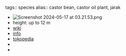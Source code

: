 tags:: species
alias:: castor bean, castor oil plant, jarak

- ![Screenshot 2024-05-17 at 03.21.53.png](https://peach-geographical-bat-397.mypinata.cloud/ipfs/QmQtpWT9cTzVC1WzgNUmdEuP73M8sNs7qzc3pFKdFvkYTj)
- height: up to 12 m
- [wiki](https://en.wikipedia.org/wiki/Ricinus)
- [info](http://www.plantsofasia.com/index/ricinus/0-786)
- [tokopedia](https://www.tokopedia.com/queenall-1/bibit-tanaman-jarak-jarak-pagar-ricinus-communis?extParam=ivf%3Dfalse%26src%3Dsearch)
-
-